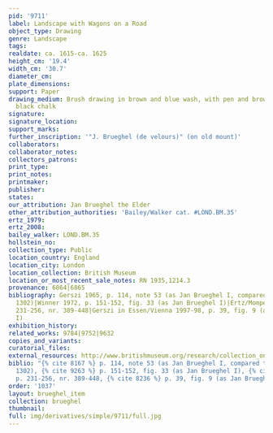 ```yaml
---
pid: '9711'
label: Landscape with Wagons on a Road
object_type: Drawing
genre: Landscape
tags: 
realdate: ca. 1615-ca. 1625
height_cm: '19.4'
width_cm: '30.7'
diameter_cm: 
plate_dimensions: 
support: Paper
drawing_medium: Brush drawing in brown and blue wash, with pen and brown ink, over
  black chalk
signature: 
signature_location: 
support_marks: 
further_inscription: '"J. Brueghel (de velours)" (on old mount)'
collaborators: 
collaborator_notes: 
collectors_patrons: 
print_type: 
print_notes: 
printmaker: 
publisher: 
states: 
our_attribution: Jan Brueghel the Elder
other_attribution_authorities: 'Bailey/Walker cat. #LOND.BM.35'
ertz_1979: 
ertz_2008: 
bailey_walker: LOND.BM.35
hollstein_no: 
collection_type: Public
location_country: England
location_city: London
location_collection: British Museum
location_or_most_recent_sale_notes: RN 1935,1214.3
provenance: 6864|6865
bibliography: Gerszi 1965, p. 114, note 53 (as Jan Brueghel I, compared to Budapest
  1302)|Winner 1972, p. 151-152, fig. 33 (as Jan Brueghel I)|Ertz/Momper 1986, p.
  231-256, nr. 389-448|Gerszi in Essen/Vienna 1997-98, p. 39, fig. 9 (as Jan Brueghel
  I)
exhibition_history: 
related_works: 9784|9752|9632
copies_and_variants: 
curatorial_files: 
external_resources: http://www.britishmuseum.org/research/collection_online/collection_object_details.aspx?objectId=712253&partId=1&searchText=brueghel&view=list&page=1
biblio: "{% cite 8167 %} p. 114, note 53 (as Jan Brueghel I, compared to Budapest
  1302), {% cite 9263 %} p. 151-152, fig. 33 (as Jan Brueghel I), {% cite 8962 %}
  p. 231-256, nr. 389-448, {% cite 8236 %} p. 39, fig. 9 (as Jan Brueghel I)"
order: '1037'
layout: brueghel_item
collection: brueghel
thumbnail: 
full: img/derivatives/simple/9711/full.jpg
---
```

